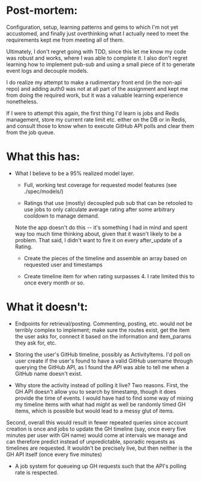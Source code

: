 # Post-mortem:

  Configuration, setup, learning patterns and gems to which I'm not yet accustomed, and finally just overthinking what I actually need to meet the requirements kept me from meeting all of them.

  Ultimately, I don't regret going with TDD, since this let me know my code was robust and works, where I was able to complete it. I also don't regret learning how to implement pub-sub and using a small piece of it to generate event logs and decouple models.

  I do realize my attempt to make a rudimentary front end (in the non-api repo) and adding auth0 was not at all part of the assignment and kept me from doing the required work, but it was a valuable learning experience nonetheless.

  If I were to attempt this again, the first thing I'd learn is jobs and Redis management, store my current rate limit etc. either on the DB or in Redis, and consult those to know when to execute GitHub API polls and clear them from the job queue.

# What this has:

- What I believe to be a 95% realized model layer.

  - Full, working test coverage for requested model features (see ./spec/models/)

  - Ratings that use (mostly) decoupled pub sub that can be 
  retooled to use jobs to only calculate average rating after
  some arbitrary cooldown to manage demand.

  Note the app doesn't do this -- it's something I had in mind and spent way too much time thinking about, given that it wasn't likely to be a problem. That said, I didn't want to fire it on every after_update of a Rating.

  - Create the pieces of the timeline and assemble an array based on requested user and timestamps

  - Create timeline item for when rating surpasses 4. I rate limited this to once every month or so.

# What it doesn't:

  - Endpoints for retrieval/posting. Commenting, posting, etc. would not be terribly complex to implement; make sure the routes exist, get the item the user asks for, connect it based on the information and item_params they ask for, etc.

  - Storing the user's GitHub timeline, possibly as ActivityItems. I'd poll on user create if the user's found to have a valid GitHub username through querying the GitHub API, as I found the API was able to tell me when a GitHub name doesn't exist.

  - Why store the activity instead of polling it live? Two reasons. First, the GH API doesn't allow you to search by timestamp, though it does provide the time of events. I would have had to find some way of mixing my timeline items with what had might as well be randomly timed GH items, which is possible but would lead to a messy glut of items.

  Second, overall this would result in fewer repeated queries since account creation is once and jobs to update the GH timeline (say, once every five minutes per user with GH name) would come at intervals we manage and can therefore predict instead of unpredictable, sporadic requests as timelines are requested. It wouldn't be precisely live, but then neither is the GH API itself (once every five minutes)

  - A job system for queueing up GH requests such that the API's polling rate is respected.